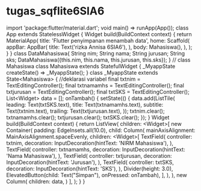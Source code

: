 # tugas_sqflite6SIA6
import 'package:flutter/material.dart'; void main() => runApp(App());  class App extends StatelessWidget {   Widget build(BuildContext context) {     return MaterialApp(       title: 'Flutter penyimpanan menambah data',       home: Scaffold(         appBar: AppBar(           title: Text('rizka Annisa 6SIA6'),         ),         body: Mahasiswa(),       ),     );   } }  class DataMahasiswa{   String nim;   String nama;   String jurusan;   String sks;         DataMahasiswa({this.nim, this.nama, this.jurusan, this.sks});    }  // class Mahasiswa class Mahasiswa extends StatefulWidget {   _MyappState createState() => _MyappState(); }  class _MyappState extends State&lt;Mahasiswa> {   //deklarasi variabel   final txtnim = TextEditingController();   final txtnamamhs = TextEditingController();   final txtjurusan = TextEditingController();   final txtSKS = TextEditingController();       List&lt;Widget> data = [];    onTambah() {     setState(() {       data.add(ListTile(         leading: Text(txtSKS.text),         title: Text(txtnamamhs.text),         subtitle: Text(txtnim.text),         trailing: Text(txtjurusan.text),       ));       txtnim.clear();       txtnamamhs.clear();       txtjurusan.clear();       txtSKS.clear();     });   }    Widget build(BuildContext context) {     return ListView(       children: &lt;Widget>[         new Container(           padding: EdgeInsets.all(10.0),           child: Column(             mainAxisAlignment: MainAxisAlignment.spaceEvenly,             children: &lt;Widget>[                TextField(                 controller: txtnim,                 decoration: InputDecoration(hintText: 'NIRM Mahasiswa'),               ),               TextField(                 controller: txtnamamhs,                 decoration: InputDecoration(hintText: 'Nama Mahasiswa'),               ),               TextField(                 controller: txtjurusan,                 decoration: InputDecoration(hintText: 'Jurusan'),               ),               TextField(                 controller: txtSKS,                 decoration: InputDecoration(hintText: 'SKS'),               ),               Divider(height: 3.0),               ElevatedButton(child: Text("Simpan"), onPressed: onTambah),             ],           ),         ),         new Column(           children: data,         )       ],     );   } }
